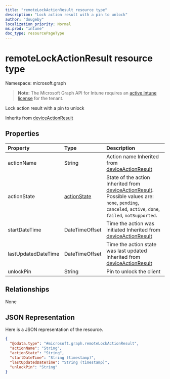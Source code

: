 ```yaml
---
title: "remoteLockActionResult resource type"
description: "Lock action result with a pin to unlock"
author: "dougeby"
localization_priority: Normal
ms.prod: "intune"
doc_type: resourcePageType
---
```


# remoteLockActionResult resource type

Namespace: microsoft.graph

> **Note:** The Microsoft Graph API for Intune requires an [active Intune license](https://go.microsoft.com/fwlink/?linkid=839381) for the tenant.

Lock action result with a pin to unlock


Inherits from [deviceActionResult](../resources/intune-devices-deviceactionresult.md)

## Properties
|Property|Type|Description|
|:---|:---|:---|
|actionName|String|Action name Inherited from [deviceActionResult](../resources/intune-devices-deviceactionresult.md)|
|actionState|[actionState](../resources/intune-devices-actionstate.md)|State of the action Inherited from [deviceActionResult](../resources/intune-devices-deviceactionresult.md). Possible values are: `none`, `pending`, `canceled`, `active`, `done`, `failed`, `notSupported`.|
|startDateTime|DateTimeOffset|Time the action was initiated Inherited from [deviceActionResult](../resources/intune-devices-deviceactionresult.md)|
|lastUpdatedDateTime|DateTimeOffset|Time the action state was last updated Inherited from [deviceActionResult](../resources/intune-devices-deviceactionresult.md)|
|unlockPin|String|Pin to unlock the client|

## Relationships
None

## JSON Representation
Here is a JSON representation of the resource.
<!-- {
  "blockType": "resource",
  "@odata.type": "microsoft.graph.remoteLockActionResult"
}
-->
``` json
{
  "@odata.type": "#microsoft.graph.remoteLockActionResult",
  "actionName": "String",
  "actionState": "String",
  "startDateTime": "String (timestamp)",
  "lastUpdatedDateTime": "String (timestamp)",
  "unlockPin": "String"
}
```







